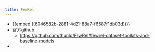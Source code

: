 ```yaml
---
title: FewRel
---
```


- {{embed ((6046582b-2881-4d21-88a7-f6587f1db03d))}}
- 官方github
	- https://github.com/thunlp/FewRel#fewrel-dataset-toolkits-and-baseline-models
-